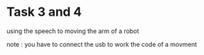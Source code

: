 # Task 3 and 4

using the speech to moving the arm of a robot 

note : you have to connect the usb to work the code of a movment  

